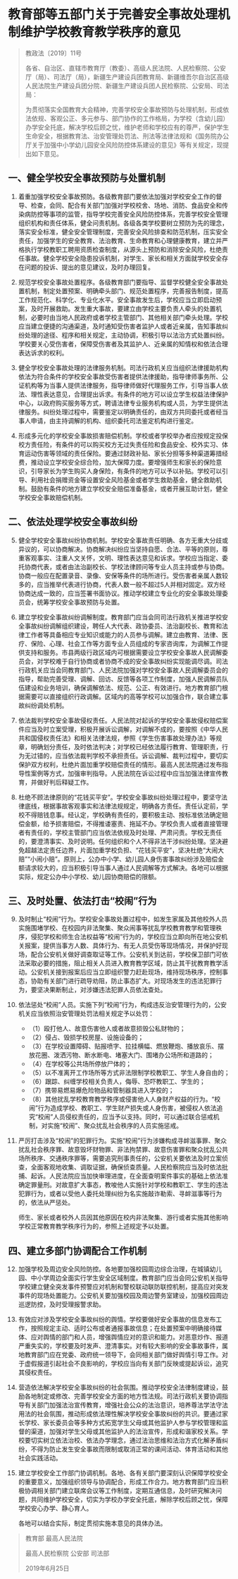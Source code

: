 
# 教育部等五部门关于完善安全事故处理机制维护学校教育教学秩序的意见

> 教政法〔2019〕11号
>
> 各省、自治区、直辖市教育厅（教委）、高级人民法院、人民检察院、公安厅（局）、司法厅（局），新疆生产建设兵团教育局、新疆维吾尔自治区高级人民法院生产建设兵团分院、新疆生产建设兵团人民检察院、公安局、司法局：
>
> 为贯彻落实全国教育大会精神，完善学校安全事故预防与处理机制，形成依法依规、客观公正、多元参与、部门协作的工作格局，为学校（含幼儿园）办学安全托底，解决学校后顾之忧，维护老师和学校应有的尊严，保护学生生命安全，根据教育法、治安管理处罚法、刑法等法律法规和《国务院办公厅关于加强中小学幼儿园安全风险防控体系建设的意见》等有关规定，现提出如下意见。

## 一、健全学校安全事故预防与处置机制

1. 着重加强学校安全事故预防。各级教育部门要依法加强对学校安全工作的督导、检查，会同、配合有关部门加强对学校校舍、场地、消防、食品安全和传染病防控等事项的监管，指导学校完善安全风险防控体系，完善学校安全管理组织机构和责任体系，健全问责机制。各级各类学校要树立预防为先的理念，落实安全标准，健全安全管理制度，完善安全风险排查和防范机制，压实安全责任，加强学生的安全教育、法治教育、生命教育和心理健康教育，建立并严格执行学校教职工聘用资质检查制度，从源头上预防和消除安全风险，杜绝责任事故。健全学校安全隐患投诉机制，对学生、家长和相关方面就学校安全存在问题的投诉、提出的意见建议，及时办理回复。

2. 规范学校安全事故处置程序。各级教育部门要指导、监督学校健全安全事故处置机制，制定处置预案、明确牵头部门、规范处置程序，完善报告制度，提高工作规范化、科学化、专业化水平。安全事故发生后，学校应当立即启动预案，及时开展救助。发生重大事故，要建立由学校主要负责人牵头的处置机制，必要时由当地人民政府或者学校主管部门、其他相关部门牵头处理。学校应当建立便捷的沟通渠道，及时通知受伤害者监护人或者近亲属，告知事故纠纷处理的途径、程序和相关规定，主动协调，积极引导以法治方式处置纠纷。学校要关心受伤害者，保障受伤害者及其监护人、近亲属的知情权和依法合理表达诉求的权利。

3. 健全学校安全事故处理的法律服务机制。司法行政机关应当组织法律援助机构依法为符合条件的学校安全事故受伤害者提供法律援助，指导律师事务所、公证机构等为当事人提供法律服务，指导律师做好代理服务工作，引导当事人依法、理性表达意见，合理提出诉求。有条件的地方可以设立学生权益法律保护中心，以政府购买服务等方式，聘请法律专业服务机构或人员，为学生提供法律服务。纠纷处理过程中，需要鉴定以明确责任的，由双方共同委托或者经当事人申请，由主持调解的机构、组织委托司法鉴定机构进行鉴定。

4. 形成多元化的学校安全事故损害赔偿机制。学校或者学校举办者应按规定投保校方责任险，有条件的可以购买校方无过失责任险和食品安全、校外实习、体育运动伤害等领域的责任保险。要通过财政补贴、家长分担等多种渠道筹措经费，推动设立学校安全综合险，加大保障力度。要增强师生和家长的保险意识，引导家长为学生购买人身保险，有条件的地方可以予以补贴。学校可以引导、利用社会捐赠资金等设置安全风险基金或者学生救助基金，健全救助机制。鼓励有条件的地方建立学校安全赔偿准备基金，或者开展互助计划，健全学校安全事故赔偿机制。

## 二、依法处理学校安全事故纠纷

5. 健全学校安全事故纠纷协商机制。学校安全事故责任明确、各方无重大分歧或异议的，可以协商解决。协商解决纠纷应当坚持自愿、合法、平等的原则，尊重客观事实、注重人文关怀，文明、理性表达意见和诉求。学校应当指定、委托协商代表，或者由法治副校长、学校法律顾问等专业人员主持或参与协商。协商一般应在配置录音、录像、安保等条件的场所进行。受伤害者亲属人数较多的，应当推举代表进行协商，代表人数一般不超过5人并相对固定。双方经协商达成一致的，应当签署书面协议。推动学校建立专业化的安全事故处理委员会，统筹学校安全事故预防与处置。

6. 建立学校安全事故纠纷调解制度。教育部门应当会同司法行政机关推进学校安全事故纠纷调解组织建设，聘任人大代表、政协委员、法治副校长、教育和法律工作者等具备相应专业知识或能力的人员参与调解。建立由教育、法律、医疗、保险、心理、社会工作等方面专业人员组成的专家咨询库，为调解工作提供支持和服务。市县两级行政区域内可根据需要设立学校安全事故人民调解委员会，对学校难于自行协商或者协商不成的安全事故纠纷实现能调尽调。司法行政机关应当会同教育部门、人民法院加强对学校安全事故人民调解委员会的指导，帮助完善受理、调解、回访、反馈等各项工作制度，加强人民调解员队伍建设和业务培训，确保调解依法、规范、公正、有效进行。地方教育部门根据需要可以直接组织行政调解。区域内的高等学校可以加强合作，联合建立事故纠纷调处机制。

7. 依法裁判学校安全事故侵权责任。人民法院对起诉的学校安全事故侵权赔偿案件应当及时立案受理，积极开展诉讼调解，对调解不成的，要按照《中华人民共和国侵权责任法》和相关法律法规，参照《学生伤害事故处理办法》等规章，明确划分责任，及时依法判决；对学校已经依法履行教育、管理职责，行为无过错的，应当依法裁判学校不承担责任。诉讼调解、裁判过程中，要切实保护双方权利，杜绝片面加重学校赔偿责任的情形。最高人民法院通过发布指导性案例等方式，加强审判指导。人民法院在诉讼过程中应当加强法律宣传教育，并做好判后释疑工作。

8. 杜绝不顾法律原则的“花钱买平安”。学校安全事故纠纷处理过程中，要坚守法律底线，根据事故客观事实和法律法规规定，明确各方责任。责任认定前，学校不得赔钱息事。经认定，学校确有责任的，要积极主动、按标准依法确定赔偿金额，给予损害赔偿，不得推诿塞责、拖延不办。学校负责人或者直接管理者有责任的，学校主管部门应当依法依规及时处理、严肃问责。学校无责任的，要澄清事实、及时说明。任何组织和个人不得非法干涉纠纷处理。坚决避免超越法定责任边界，片面加重学校负担、“花钱买平安”，坚决杜绝“大闹大赔”“小闹小赔”。原则上，公办中小学、幼儿园人身伤害事故纠纷涉及赔偿金额请求较大的，应当积极引导当事人通过人民调解等方式解决。各地可以根据实际，规定公办中小学校、幼儿园协商赔偿的限额。

## 三、及时处置、依法打击“校闹”行为

9. 及时制止“校闹”行为。学校安全事故处置过程中，如发生家属及其他校外人员实施围堵学校、在校园内非法聚集、聚众闹事等扰乱学校教育教学和管理秩序，侵犯学校和师生合法权益等“校闹”行为的，学校应当立即向所在地公安机关报案，提供当事方人数、具体行为、有无人员受伤等现场情况，并保护好现场，配合公安机关做好调查取证等工作。公安机关到达前，学校保卫部门可依法采取必要的措施，阻止相关人员进入教育教学区域，防止其干扰教育教学活动。公安机关接到报案后应当立即组织警力赶赴现场，维持现场秩序，控制事态，协助有关部门进行疏导劝阻，防止事态扩大。对现场发生的违法犯罪行为，要坚决果断制止，对涉嫌违法犯罪人员依法查处。

10. 依法惩处“校闹”人员。实施下列“校闹”行为，构成违反治安管理行为的，公安机关应当依照治安管理处罚法相关规定予以处罚：
    - （1）殴打他人、故意伤害他人或者故意损毁公私财物的；
    - （2）侵占、毁损学校房屋、设施设备的；
    - （3）在学校设置障碍、贴报喷字、拉挂横幅、燃放鞭炮、播放哀乐、摆放花圈、泼洒污物、断水断电、堵塞大门、围堵办公场所和道路的；
    - （4）在学校等公共场所停放尸体的；
    - （5）以不准离开工作场所等方式非法限制学校教职工、学生人身自由的；
    - （6）跟踪、纠缠学校相关负责人，侮辱、恐吓教职工、学生的；
    - （7）携带易燃易爆危险物品和管制器具进入学校的；
    - （8）其他扰乱学校教育教学秩序或侵害他人人身财产权益的行为。“校闹”行为造成学校、教职工、学生财产损失或人身伤害，被侵权人依法追究“校闹”人员侵权责任的，应当予以支持。同时，可以通过联合惩戒机制，对实施“校闹”、聚众扰乱社会秩序的人员实施惩戒。

11. 严厉打击涉及“校闹”的犯罪行为。实施“校闹”行为涉嫌构成寻衅滋事罪、聚众扰乱社会秩序罪、故意毁坏财物罪、非法拘禁罪、故意伤害罪和聚众扰乱公共场所秩序、交通秩序罪等，需要追究刑事责任的，公安机关要依法及时立案侦查，全面客观地收集、调取证据，确保侦查质量。人民检察院应当及时依法批捕、起诉。人民法院应当加快审理进度，在全面查明案件事实的基础上依法准确定罪量刑。对故意扩大事态，教唆他人实施针对学校和教职工、学生的违法犯罪行为，或者以受他人委托处理纠纷为名实施敲诈勒索、寻衅滋事等行为的，依法从严惩处。
    
    师生、家长或者校外人员因其他原因在校内非法聚集、游行或者实施其他影响学校正常教育教学秩序行为的，参照上述规定予以处置。

## 四、建立多部门协调配合工作机制

12. 加强学校及周边安全风险防控。各地要加强校园周边综合治理，在城镇幼儿园、中小学周边全面实行学生安全区域制度。教育部门应当会同公安机关指导学校建立健全突发事件预警应对机制和警校联动联防联控机制，提高应对突发事件的现场处置能力。公安机关要加强校园及周边警务室建设，加强校园周边巡逻防控，及时受理报警求助。

13. 有效应对涉及学校安全事故纠纷的舆情。学校要做好安全事故的信息发布工作，按照规定主动、适时公布或者通报事故信息；在处置预案中明确接待媒体、应对舆情的部门和人员，增强舆情应对的意识和能力。对恶意炒作、报道严重失实的，学校要及时发声、澄清事实。对有较大影响的安全事故事件，属地教育部门应在党委、政府统一领导下，会同相关部门做好舆情引导工作。对于虚假报道引起社会不良影响的，学校应当向有关部门反映或提起诉讼，追究其侵权责任。

14. 营造依法解决学校安全事故纠纷的社会氛围。推动学校安全法律制度建设，鼓励各地制定或修改、完善学校安全方面的地方性法规。司法行政机关要协调指导有关部门加强法治宣传教育，增强社会公众的法治意识，培养尊法学法守法用法的社会氛围，推动形成依法理性解决学校安全事故纠纷的共识。要通过家长学校、家长委员会等多种方式拓宽学生父母或其他监护人参与学校管理和监督的渠道，加强对学生父母或其他监护人的法治宣传，形成和谐家校关系。学校要切实树立依法治校、依法办学理念，通过法治思维和法治方式化解矛盾纠纷，不得为防止发生安全事故而限制或取消正常的课间活动、体育活动和其他社会实践活动。

15. 建立学校安全工作部门协调机制。各地、各有关部门要深刻认识保障学校安全的重要意义，加强组织领导与协调配合，形成工作合力。地方教育部门应当积极协调相关部门建立联席会议等工作制度，定期互通信息，及时研究解决问题，共同维护学校安全，切实为学校办学安全托底，解除学校后顾之忧，保障学校安心办学、静心育人。
    
    各地可以结合实际，制定贯彻实施本意见的具体办法。

> 教育部 最高人民法院
>
> 最高人民检察院 公安部 司法部
>
> 2019年6月25日
